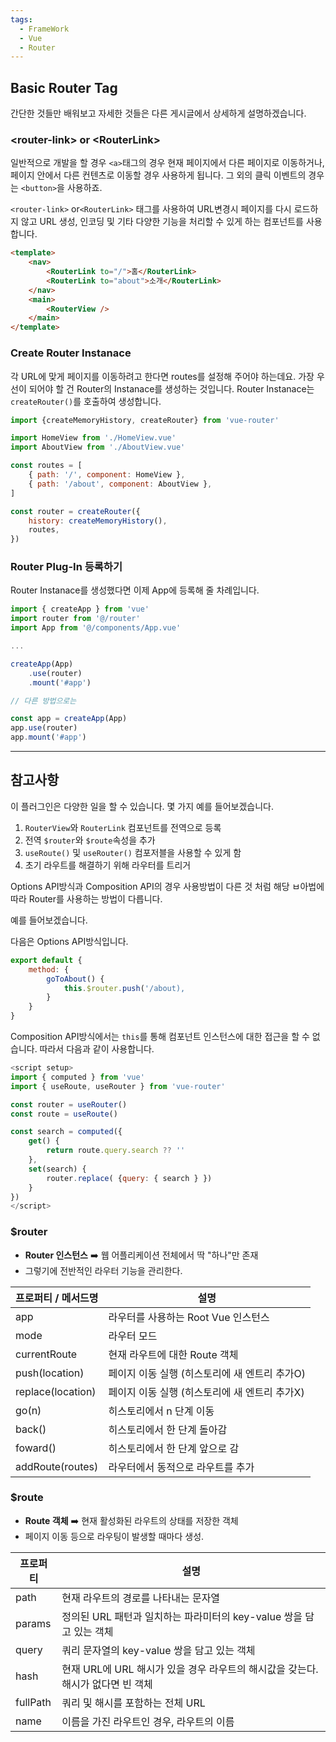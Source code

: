 ```yaml
---
tags:
  - FrameWork
  - Vue
  - Router
---
```

## Basic Router Tag
간단한 것들만 배워보고 자세한 것들은 다른 게시글에서 상세하게 설명하겠습니다.
### \<router-link> or \<RouterLink>
일반적으로 개발을 할 경우 `<a>`태그의 경우 현재 페이지에서 다른 페이지로 이동하거나, 페이지 안에서 다른 컨텐츠로 이동할 경우 사용하게 됩니다.
그 외의 클릭 이벤트의 경우는 `<button>`을 사용하죠.

`<router-link>` or`<RouterLink>` 태그를 사용하여 URL변경시 페이지를 다시 로드하지 않고 URL 생성, 인코딩 및 기타 다양한 기능을 처리할 수 있게 하는 컴포넌트를 사용합니다.

```html title:"Main.vue"
<template>
	<nav>
		<RouterLink to="/">홈</RouterLink>
		<RouterLink to="about">소개</RouterLink>
	</nav>
	<main>
		<RouterView />
	</main>
</template>
```

### Create Router Instanace
각 URL에 맞게 페이지를 이동하려고 한다면 routes를 설정해 주어야 하는데요.
가장 우선이 되어야 할 건 Router의 Instanace를 생성하는 것입니다.
Router Instanace는 `createRouter()`를 호출하여 생성합니다.

```javascript title:"/src/router/index.js"
import {createMemoryHistory, createRouter} from 'vue-router'

import HomeView from './HomeView.vue'
import AboutView from './AboutView.vue'

const routes = [
	{ path: '/', component: HomeView },
	{ path: '/about', component: AboutView },
]

const router = createRouter({
	history: createMemoryHistory(),
	routes,
})
```

### Router Plug-In 등록하기
Router Instanace를 생성했다면 이제 App에 등록해 줄 차례입니다.

```javascript title:"main.js"
import { createApp } from 'vue'
import router from '@/router'
import App from '@/components/App.vue'

...

createApp(App)
	.use(router)
	.mount('#app')

// 다른 방법으로는

const app = createApp(App)
app.use(router)
app.mount('#app')
```

---
## 참고사항
이 플러그인은 다양한 일을 할 수 있습니다.
몇 가지 예를 들어보겠습니다.

1. `RouterView`와 `RouterLink` 컴포넌트를 전역으로 등록
2. 전역 `$router`와 `$route`속성을 추가
3. `useRoute()` 및 `useRouter()` 컴포저블을 사용할 수 있게 함
4. 초기 라우트를 해결하기 위해 라우터를 트리거

Options API방식과 Composition API의 경우 사용방법이 다른 것 처럼 해당 ㅂ아법에 따라 Router를 사용하는 방법이 다릅니다.

예를 들어보겠습니다.

다음은 Options API방식입니다.

```javascript
export default {
	method: {
		goToAbout() {
			this.$router.push('/about),
		}
	}
}
```

Composition API방식에서는 `this`를 통해 컴포넌트 인스턴스에 대한 접근을 할 수 없습니다. 따라서 다음과 같이 사용합니다.

```javascript
<script setup>
import { computed } from 'vue'
import { useRoute, useRouter } from 'vue-router'

const router = useRouter()
const route = useRoute()

const search = computed({
	get() {
		return route.query.search ?? ''
	},
	set(search) {
		router.replace( {query: { search } })	
	}
})
</script>
```

### $router
- **Router 인스턴스** ➡️ 웹 어플리케이션 전체에서 딱 "하나"만 존재
- 그렇기에 전반적인 라우터 기능을 관리한다.

| 프로퍼티 / 메서드명       | 설명                          |
| ----------------- | --------------------------- |
| app               | 라우터를 사용하는 Root Vue 인스턴스     |
| mode              | 라우터 모드                      |
| currentRoute      | 현재 라우트에 대한 Route 객체         |
| push(location)    | 페이지 이동 실행 (히스토리에 새 엔트리 추가O) |
| replace(location) | 페이지 이동 실행 (히스토리에 새 엔트리 추가X) |
| go(n)             | 히스토리에서 n 단계 이동              |
| back()            | 히스토리에서 한 단계 돌아감             |
| foward()          | 히스토리에서 한 단계 앞으로 감           |
| addRoute(routes)  | 라우터에서 동적으로 라우트를 추가          |

### $route
- **Route 객체** ➡️ 현재 활성화된 라우트의 상태를 저장한 객체
- 페이지 이동 등으로 라우팅이 발생할 때마다 생성.

| 프로퍼티     | 설명                                                |
| -------- | ------------------------------------------------- |
| path     | 현재 라우트의 경로를 나타내는 문자열                              |
| params   | 정의된 URL 패턴과 일치하는 파라미터의 key-value 쌍을 담고 있는 객체      |
| query    | 쿼리 문자열의 key-value 쌍을 담고 있는 객체                     |
| hash     | 현재 URL에 URL 해시가 있을 경우 라우트의 해시값을 갖는다. 해시가 없다면 빈 객체 |
| fullPath | 쿼리 및 해시를 포함하는 전체 URL                              |
| name     | 이름을 가진 라우트인 경우, 라우트의 이름                           |
